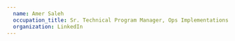 ```yaml
---
  name: Amer Saleh
  occupation_title: Sr. Technical Program Manager, Ops Implementations
  organization: LinkedIn
---
```

